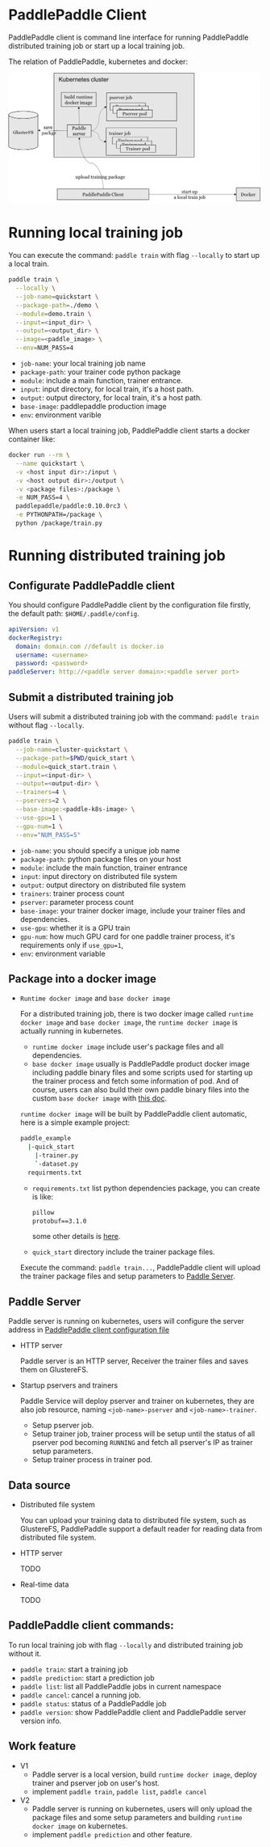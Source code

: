 
# PaddlePaddle Client
PaddlePaddle client is command line interface for running PaddlePaddle distributed training job or start up a local training job.

The relation of PaddlePaddle, kubernetes and docker:

<img src="./submit-job.png" width="500">


# Running local training job
You can execute the command: `paddle train` with flag `--locally` to start up a local train.
```bash
paddle train \
  --locally \
  --job-name=quickstart \
  --package-path=./demo \
  --module=demo.train \
  --input=<input_dir> \
  --output=<output_dir> \
  --image=<paddle_image> \
  --env=NUM_PASS=4
```
- `job-name`: your local training job name
- `package-path`: your trainer code python package
- `module`: include a main function, trainer entrance.
- `input`: input directory, for local train, it's a host path.
- `output`: output directory, for local train, it's a host path.
- `base-image`: paddlepaddle production image
- `env`: environment varible

When users start a local training job, PaddlePaddle client starts a docker container like:
```bash
docker run --rm \
  --name quickstart \
  -v <host input dir>:/input \
  -v <host output dir>:/output \
  -v <package files>:/package \
  -e NUM_PASS=4 \
  paddlepaddle/paddle:0.10.0rc3 \
  -e PYTHONPATH=/package \
  python /package/train.py
```


# Running distributed training job

## Configurate PaddlePaddle client

You should configure PaddlePaddle client by the configuration file firstly, the default path:
`$HOME/.paddle/config`.

```yaml
apiVersion: v1
dockerRegistry:
  domain: domain.com //default is docker.io
  username: <username>
  password: <password>
paddleServer: http://<paddle server domain>:<paddle server port>
```


## Submit a distributed training job
Users will submit a distributed training job with the command: `paddle train` without flag `--locally`.

```bash
paddle train \
  --job-name=cluster-quickstart \
  --package-path=$PWD/quick_start \
  --module=quick_start.train \
  --input=<input-dir> \
  --output=<output-dir> \
  --trainers=4 \
  --pservers=2 \
  --base-image:<paddle-k8s-image> \
  --use-gpu=1 \
  --gpu-num=1 \
  --env="NUM_PASS=5"
```

- `job-name`: you should specify a unique job name
- `package-path`: python package files on your host
- `module`: include the main function, trainer entrance
- `input`: input directory on distributed file system
- `output`: output directory on distributed file system
- `trainers`: trainer process count
- `pserver`: parameter process count
- `base-image`: your trainer docker image, include your trainer files and dependencies.
- `use-gpu`: whether it is a GPU train
- `gpu-num`: how much GPU card for one paddle trainer process, it's requirements only if `use_gpu=1`,
- `env`: environment variable

## Package into a docker image

- `Runtime docker image` and `base docker image`

  For a distributed training job, there is two docker image called `runtime docker image` and `base docker image`, the `runtime docker image` is actually running in kubernetes.

  - `runtime docker image` include user's package files and all dependencies.
  - `base docker image` usually is PaddlePaddle product docker image including paddle binary files and some scripts used for starting up the trainer process and fetch some information of pod. And of course, users can also build their own paddle binary files into the custom `base docker image` with [this doc](../../../paddle/scripts/docker/README.md).

  `runtime docker image` will be built by PaddlePaddle client automatic, here is a simple example project:
  ```bash
  paddle_example
    |-quick_start
      |-trainer.py
      `-dataset.py
    requirments.txt
  ```
  - `requirements.txt` list python dependencies package, you can create is like:

    ```txt
    pillow
    protobuf==3.1.0
    ```
    some other details is [here](https://pip.readthedocs.io/en/1.1/requirements.html).
  - `quick_start` directory include the trainer package files.

  Execute the command: `paddle train...`, PaddlePaddle client will upload the trainer package files and setup parameters to [Paddle Server](#paddle-server).

## Paddle Server
Paddle server is running on kubernetes, users will configure the server address in [PaddlePaddle client configuration file](#configurate-paddlepaddle-client)

- HTTP server

  Paddle server is an HTTP server, Receiver the trainer files and saves them on GlustereFS.

- Startup pservers and trainers

  Paddle Service will deploy pserver and trainer on kubernetes, they are also job resource, naming `<job-name>-pserver` and `<job-name>-trainer`.
  - Setup pserver job.
  - Setup trainer job, trainer process will be setup until the status of all pserver pod becoming `RUNNING` and fetch all pserver's IP as trainer setup parameters.
  - Setup trainer process in trainer pod.

## Data source
- Distributed file system

  You can upload your training data to distributed file system, such as GlustereFS,
  PaddlePaddle support a default reader for reading data from distributed file system.
- HTTP server

  TODO
- Real-time data

  TODO

## PaddlePaddle client commands:
To run local training job with flag `--locally` and distributed training job without it.
- `paddle train`: start a training job
- `paddle prediction`: start a prediction job
- `paddle list`: list all PaddlePaddle jobs in current namespace
- `paddle cancel`: cancel a running job.
- `paddle status`: status of a PaddlePaddle job
- `paddle version`: show PaddlePaddle client and PaddlePaddle server version info.

## Work feature
- V1
  - Paddle server is a local version, build `runtime docker image`, deploy trainer and pserver job on user's host.
  - implement `paddle train`, `paddle list`, `paddle cancel`
- V2
  - Paddle server is running on kubernetes, users will only upload the package files and some setup parameters and building `runtime docker image` on kubernetes.
  - implement `paddle prediction` and other feature.
